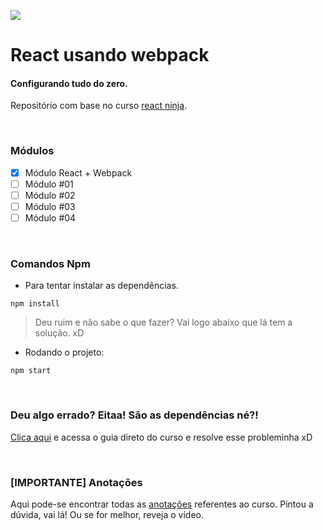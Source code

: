 ![](https://southsystem.files.wordpress.com/2018/09/react-webpack-1.png?w=640)
# React usando webpack
#### Configurando tudo do zero.
Repositório com base no curso [react ninja](https://github.com/da2k/curso-reactjs-ninja).

<br/>

### Módulos


- [x] Módulo React + Webpack
- [ ] Módulo #01
- [ ] Módulo #02
- [ ] Módulo #03
- [ ] Módulo #04

<br/>

### Comandos Npm


- Para tentar instalar as dependências. 

`npm install`

> Deu ruim e não sabe o que fazer? Vai logo abaixo que lá tem a solução. xD


- Rodando o projeto:

`npm start`

<br/>

### Deu algo errado? Eitaa! São as dependências né?!


[Clica aqui](https://github.com/da2k/curso-reactjs-ninja/blob/master/versions-of-dependencies.md) e acessa o guia direto do curso e resolve esse probleminha xD

<br/>

### [**IMPORTANTE**] Anotações


Aqui pode-se encontrar todas as [anotações](https://github.com/WRCrys/react-webpack/blob/master/Anotacoes.md) referentes ao curso.
Pintou a dúvida, vai lá! Ou se for melhor, reveja o vídeo.

